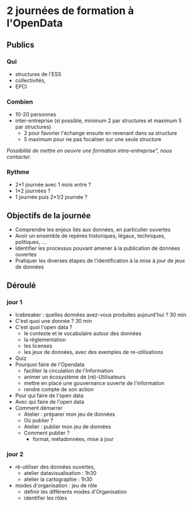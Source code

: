 # 2 journées de formation à l'OpenData

## Publics

### Qui

- structures de l'ESS
- collectivités,
- EPCI

### Combien

- 10-20 personnes
- inter-entreprise (si possible, minimum 2 par structures et maximum 5 par structures)
	- 2 pour favorier l'échange ensuite en revenant dans sa structure
	- 5 maximum pour ne pas focaliser sur une seule structure

*Possibilité de mettre en  oeuvre une formation intra-entreprise", nous contacter.*

### Rythme

- 2*1 journée avec 1 mois entre ?
- 1*2 journées ?
- 1 journée puis 2*1/2 journée ?



## Objectifs de la journée

- Comprendre les enjeux liés aux données, en particulier ouvertes
- Avoir un ensemble de repères historiques, légaux, techniques, politiques, ...
- Identifier les processus pouvant amener à la publication de données ouvertes
- Pratiquer les diverses étapes de l'identification à la mise à jour de jeux de données

## Déroulé

### jour 1

* Icebreaker : quelles données avez-vous produites aujourd'hui ? 30 min
* C'est quoi une donnée ? 30 min
* C'est quoi l'open data ?
	* le contexte et le vocabulaire autour des données
	* la réglementation
 	* les licenses
	* les jeux de données, avec des exemples de re-utilisations
* Quiz
* Pourquoi faire de l'Opendata
	* faciliter la circulation de l'Information
	* animer un écosystème de (ré)-Utilisateurs
	* mettre en place une gouvernance ouverte de l'information
	* rendre compte de son action
* Pour qui faire de l'open data
* Avec qui faire de l'open data
* Comment démarrer
	* Atelier : préparer mon jeu de données
	* Où publier ?
	* Atelier : publier mon jeu de données
	* Comment publier ?
		*  format, métadonnées, mise à jour


### jour 2

* ré-utiliser des données ouvertes,
	* atelier datavisualisation : 1h30
	* atelier la cartographie : 1h30
* modes d'organisation : jeu de rôle
	* définir les différents modes d'Organisation
	* identifier les rôles
























